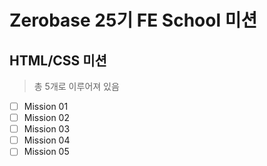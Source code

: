 # Zerobase 25기 FE School 미션

## HTML/CSS 미션

> 총 5개로 이루어져 있음

- [ ] Mission 01 
- [ ] Mission 02 
- [ ] Mission 03 
- [ ] Mission 04 
- [ ] Mission 05

